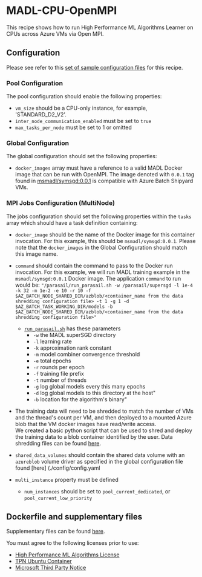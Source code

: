 # MADL-CPU-OpenMPI
This recipe shows how to run High Performance ML Algorithms Learner on CPUs across
Azure VMs via Open MPI.

## Configuration
Please see refer to this [set of sample configuration files](./config) for
this recipe.

### Pool Configuration
The pool configuration should enable the following properties:
* `vm_size` should be a CPU-only instance, for example, 'STANDARD_D2_V2'.
* `inter_node_communication_enabled` must be set to `true`
* `max_tasks_per_node` must be set to 1 or omitted

### Global Configuration
The global configuration should set the following properties:
* `docker_images` array must have a reference to a valid MADL
Docker image that can be run with OpenMPI. The image denoted with `0.0.1` tag found in [msmadl/symsgd:0.0.1](https://hub.docker.com/r/msmadl/symsgd/)
is compatible with Azure Batch Shipyard VMs.

### MPI Jobs Configuration (MultiNode)
The jobs configuration should set the following properties within the `tasks`
array which should have a task definition containing:
* `docker_image` should be the name of the Docker image for this container invocation.
For this example, this should be
`msmadl/symsgd:0.0.1`.
Please note that the `docker_images` in the Global Configuration should match
this image name.
* `command` should contain the command to pass to the Docker run invocation.
For this example, we will run MADL training example in the `msmadl/symsgd:0.0.1` Docker image. The
application `command` to run would be:
`"/parasail/run_parasail.sh -w /parasail/supersgd -l 1e-4 -k 32 -m 1e-2 -e 10 -r 10 -f $AZ_BATCH_NODE_SHARED_DIR/azblob/<container_name from the data shredding configuration file> -t 1 -g 1 -d $AZ_BATCH_TASK_WORKING_DIR/models -b $AZ_BATCH_NODE_SHARED_DIR/azblob/<container_name from the data shredding configuration file>"`
  * [`run_parasail.sh`](docker/run_parasail.sh) has these parameters
    * `-w` the MADL superSGD directory
    * `-l` learning rate
    * `-k` approximation rank constant
    * `-m` model combiner convergence threshold
    * `-e` total epochs
    * `-r` rounds per epoch
    * `-f` training file prefix
    * `-t` number of threads
    * `-g` log global models every this many epochs
    * `-d` log global models to this directory at the host"
    * `-b` location for the algorithm's binary"
	
* The training data will need to be shredded to match the number of VMs and the thread's count per VM, and then deployed to a mounted Azure blob that the VM docker images have read/write access.  
We created a basic python script that can be used to shred and deploy the training data to a blob container identified by the user.
Data shredding files can be found [here](./DataShredding).
* `shared_data_volumes`  should contain the shared data volume with an `azureblob` volume driver as specified in the global configuration file found [here] (./config/config.yaml

* `multi_instance` property must be defined
  * `num_instances` should be set to `pool_current_dedicated`, or
    `pool_current_low_priority`

## Dockerfile and supplementary files
Supplementary files can be found [here](./docker).

You must agree to the following licenses prior to use:
* [High Performance ML Algorithms License](https://github.com/saeedmaleki/Distributed-Linear-Learner/blob/master/High%20Performance%20ML%20Algorithms%20-%20Standalone%20(free)%20Use%20Terms%20V2%20(06-06-18).docx)
* [TPN Ubuntu Container](https://github.com/saeedmaleki/Distributed-Linear-Learner/blob/master/TPN_Ubuntu%20Container_16-04-FINAL.docx)
* [Microsoft Third Party Notice](https://github.com/saeedmaleki/Distributed-Linear-Learner/blob/master/MicrosoftThirdPartyNotice.txt) 
